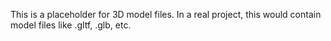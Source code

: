 This is a placeholder for 3D model files.
In a real project, this would contain model files like .gltf, .glb, etc.
